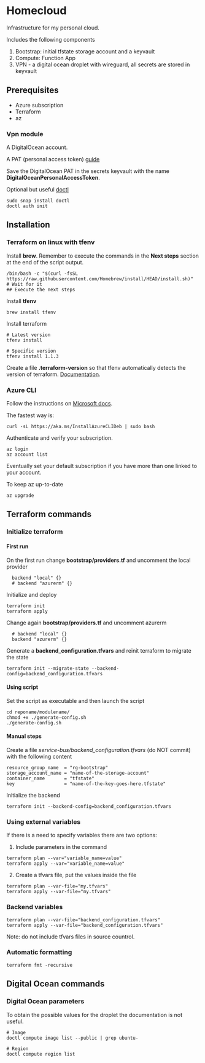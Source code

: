 # Homecloud

Infrastructure for my personal cloud.

Includes the following components
 
1. Bootstrap: initial tfstate storage account and a keyvault
2. Compute: Function App
3. VPN - a digital ocean droplet with wireguard, all secrets are stored in keyvault

## Prerequisites

- Azure subscription
- Terraform
- az

### Vpn module

A DigitalOcean account.

A PAT (personal access token) [guide](https://docs.digitalocean.com/reference/api/create-personal-access-token/)

Save the DigitalOcean PAT in the secrets keyvault with the name **DigitalOceanPersonalAccessToken**.

Optional but useful [doctl](https://docs.digitalocean.com/reference/doctl/how-to/install/)

```
sudo snap install doctl
doctl auth init
```

## Installation

### Terraform on linux with tfenv

Install **brew**.
Remember to execute the commands in the __Next steps__ section at the end of the script output.

```
/bin/bash -c "$(curl -fsSL https://raw.githubusercontent.com/Homebrew/install/HEAD/install.sh)"
# Wait for it
## Execute the next steps
```

Install **tfenv**

```
brew install tfenv
```

Install terraform

```
# Latest version
tfenv install

# Specific version
tfenv install 1.1.3
```

Create a file __.terraform-version__ so that tfenv automatically detects the version of terraform. [Documentation](https://github.com/tfutils/tfenv#terraform-version).


### Azure CLI

Follow the instructions on [Microsoft docs](https://docs.microsoft.com/en-us/cli/azure/install-azure-cli-linux?pivots=apt).

The fastest way is:

```
curl -sL https://aka.ms/InstallAzureCLIDeb | sudo bash
```

Authenticate and verify your subscription.

```
az login
az account list
```

Eventually set your default subscription if you have more than one linked to your account.

To keep az up-to-date

```
az upgrade
```

## Terraform commands

### Initialize terraform

#### First run

On the first run change __bootstrap/providers.tf__ and uncomment the local provider

```
  backend "local" {}
  # backend "azurerm" {}
```

Initialize and deploy

```
terraform init
terraform apply
```

Change again __bootstrap/providers.tf__ and uncomment azurerm

```
  # backend "local" {}
  backend "azurerm" {}
```

Generate a __backend_configuration.tfvars__ and reinit terraform to migrate the state

```
terraform init --migrate-state --backend-config=backend_configuration.tfvars
```

#### Using script

Set the script as executable and then launch the script

```
cd reponame/modulename/
chmod +x ./generate-config.sh
./generate-config.sh
```

#### Manual steps

Create a file *service-bus/backend_configuration.tfvars* (do NOT commit) with the following content

```
resource_group_name  = "rg-bootstrap"
storage_account_name = "name-of-the-storage-account"
container_name       = "tfstate"
key                  = "name-of-the-key-goes-here.tfstate"
```

Initialize the backend

```
terraform init --backend-config=backend_configuration.tfvars
```

### Using external variables

If there is a need to specify variables there are two options:

1. Include parameters in the command

```
terraform plan --var="variable_name=value"
terraform apply --var="variable_name=value"
```

2. Create a tfvars file, put the values inside the file

```
terraform plan --var-file="my.tfvars"
terraform apply --var-file="my.tfvars"
```


### Backend variables

```
terraform plan --var-file="backend_configuration.tfvars"
terraform apply --var-file="backend_configuration.tfvars"
```

Note: do not include tfvars files in source countrol.

### Automatic formatting

```
terraform fmt -recursive
```

## Digital Ocean commands

### Digital Ocean parameters

To obtain the possible values for the droplet the documentation is not useful.

```
# Image
doctl compute image list --public | grep ubuntu-

# Region
doctl compute region list
```
